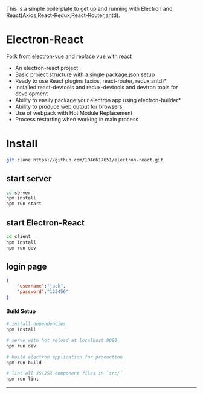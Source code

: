 This is a simple boilerplate to get up and running with Electron and React(Axios,React-Redux,React-Router,antd).
# Electron-React
Fork from [electron-vue](https://github.com/SimulatedGREG/electron-vue) and replace vue with react
* An electron-react project
* Basic project structure with a single package.json setup
* Ready to use React plugins (axios, react-router, redux,antd)*
* Installed react-devtools and redux-devtools and devtron tools for development
* Ability to easily package your electron app using electron-builder*
* Ability to produce web output for browsers
* Use of webpack with Hot Module Replacement
* Process restarting when working in main process

# Install
``` bash
git clone https://github.com/1046617651/electron-react.git
```
## start server
``` bash
cd server
npm install
npm run start
```
## start Electron-React
```bash
cd client
npm install
npm run dev
```

## login page
```json
{
    "username":"jack",
    "password":"123456"
}
```
#### Build Setup

``` bash
# install dependencies
npm install

# serve with hot reload at localhost:9080
npm run dev

# build electron application for production
npm run build

# lint all JS/JSX component files in `src/`
npm run lint

```

---


